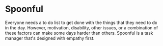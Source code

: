 # Spoonful
Everyone needs a to do list to get done with the things that they need to do in the day. However, motivation, disability, other issues, or a combination of these factors can make some days harder than others. Spoonful is a task manager that's designed with empathy first.
